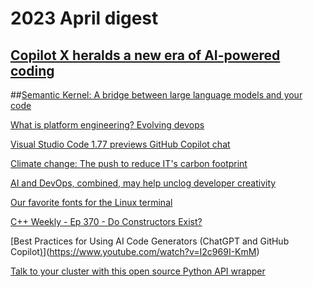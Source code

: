 # 2023 April digest

## [Copilot X heralds a new era of AI-powered coding](https://www.developer-tech.com/news/2023/mar/24/copilot-x-heralds-new-era-ai-powered-coding/)

##[Semantic Kernel: A bridge between large language models and your code](https://www.infoworld.com/article/3693310/semantic-kernel-a-bridge-between-large-language-models-and-your-code.html)

[What is platform engineering? Evolving devops](https://www.infoworld.com/article/3691820/what-is-platform-engineering-evolving-devops.html)

[Visual Studio Code 1.77 previews GitHub Copilot chat](https://www.infoworld.com/article/3692530/visual-studio-code-177-previews-github-copilot-chat.html)

[Climate change: The push to reduce IT's carbon footprint](https://www.infoworld.com/article/3690730/climate-change-whats-driving-its-climate-push.html)

[AI and DevOps, combined, may help unclog developer creativity](https://www.zdnet.com/article/ai-and-devops-combined-may-help-unclog-developer-creativity/)

[Our favorite fonts for the Linux terminal](https://opensource.com/article/23/4/linux-terminal-fonts)

[C++ Weekly - Ep 370 - Do Constructors Exist?](https://www.youtube.com/watch?v=dGCxMmGvocE)

[Best Practices for Using AI Code Generators (ChatGPT and GitHub Copilot[)]()](https://www.youtube.com/watch?v=I2c969I-KmM)

[Talk to your cluster with this open source Python API wrapper](https://opensource.com/article/23/4/cluster-open-source-python-api-wrapper)